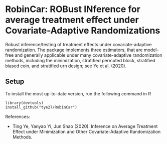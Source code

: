 # RobinCar: ROBust INference for average treatment effect under Covariate-Adaptive Randomizations
Robust inference/testing of treatment effects under covariate-adaptive randomization. The package implements three estimators, that are model-free and generally applicable under many covariate-adaptive randomization methods, including the minimization, stratified permuted block, stratified biased coin, and stratified urn design; see Ye et al. (2020).

## Setup
To install the most up-to-date version, run the following command in R

```
library(devtools)
install_github("tye27/RobinCar")
```
References:
* Ting Ye, Yanyao Yi, Jun Shao (2020). Inference on Average Treatment Effect under Minimization and Other Covariate-Adaptive Randomization Methods.
